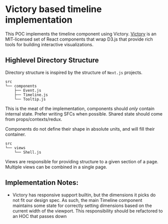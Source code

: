 # Victory based timeline implementation

This POC implements the timeline component using Victory.
[Victory](https://formidable.com/open-source/victory/) is an MIT-licensed set
of React components that wrap D3.js that provide rich tools for building
interactive visualizations.

## Highlevel Directory Structure

Directory structure is inspired by the structure of `Next.js` projects. 

```
src
└── components 
    ├── Event.js
    ├── Timeline.js
    └── Tooltip.js
```

This is the meat of the implementation, components should *only* contain
internal state. Prefer writing SFCs when possible. Shared state should come
from props/contexts/redux.

Components do not define their shape in absolute units, and will fill their container.

```
src
└── views
    └── Shell.js
```

Views are responsible for providing structure to a given section of a page.
Multiple views can be combined in a single page.


## Implementation Notes:

 * Victory has responsive support builtin, but the dimensions it picks do not fit
   our design spec. As such, the main Timeline component maintains some state for
   correctly setting dimensions based on the current width of the viewport. This
   responsibility should be refactored to an HOC that passes down


